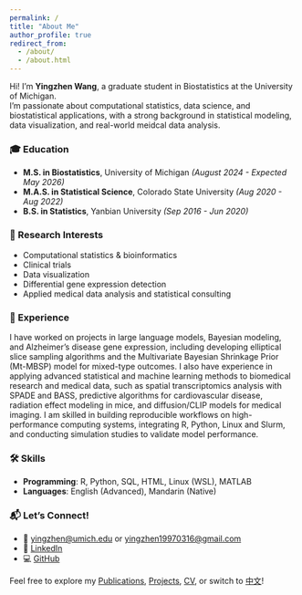 ```yaml
---
permalink: /
title: "About Me"
author_profile: true
redirect_from: 
  - /about/
  - /about.html
---
```


Hi! I’m **Yingzhen Wang**, a graduate student in Biostatistics at the University of Michigan.  
I’m passionate about computational statistics, data science, and biostatistical applications, with a strong background in statistical modeling, data visualization, and real-world meidcal data analysis.

### 🎓 Education
- **M.S. in Biostatistics**, University of Michigan *(August 2024 - Expected May 2026)*
- **M.A.S. in Statistical Science**, Colorado State University *(Aug 2020 - Aug 2022)*
- **B.S. in Statistics**, Yanbian University *(Sep 2016 - Jun 2020)*

### 🔬 Research Interests
- Computational statistics & bioinformatics  
- Clinical trials 
- Data visualization  
- Differential gene expression detection  
- Applied medical data analysis and statistical consulting  

### 💼 Experience
I have worked on projects in large language models, Bayesian modeling, and Alzheimer’s disease gene expression, including developing elliptical slice sampling algorithms and the Multivariate Bayesian Shrinkage Prior (Mt-MBSP) model for mixed-type outcomes.
I also have experience in applying advanced statistical and machine learning methods to biomedical research and medical data, such as spatial transcriptomics analysis with SPADE and BASS, predictive algorithms for cardiovascular disease, radiation effect modeling in mice, and diffusion/CLIP models for medical imaging.
I am skilled in building reproducible workflows on high-performance computing systems, integrating R, Python, Linux and Slurm, and conducting simulation studies to validate model performance.

### 🛠 Skills
- **Programming**: R, Python, SQL, HTML, Linux (WSL), MATLAB   
- **Languages**: English (Advanced), Mandarin (Native)  

### 📬 Let’s Connect!
- 📧 [yingzhen@umich.edu](mailto:yingzhen@umich.edu) or [yingzhen19970316@gmail.com](mailto:yingzhen19970316@gmail.com)  
- 💼 [LinkedIn](https://www.linkedin.com/in/yingzhen-wang)  
- 💻 [GitHub](https://github.com/Umichyingzhen)  

Feel free to explore my [Publications](/publications), [Projects](/portfolio), [CV](/cv), or switch to [中文](/zw)!

